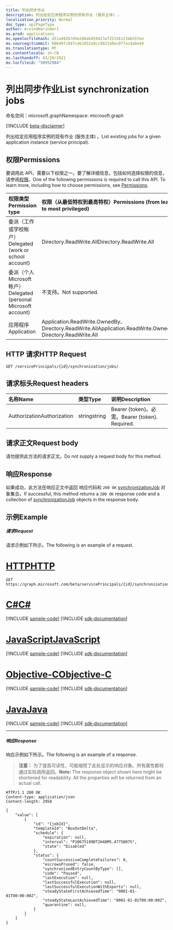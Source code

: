 ```yaml
---
title: 列出同步作业
description: 列出给定应用程序实例的现有作业 (服务主体) 。
localization_priority: Normal
doc_type: apiPageType
author: ArvindHarinder1
ms.prod: applications
ms.openlocfilehash: d51a49267d9e280abd59423af251561234b557ee
ms.sourcegitcommit: 68b49fc847ceb1032a9cc9821a9ec0f7ac4abe44
ms.translationtype: MT
ms.contentlocale: zh-CN
ms.lasthandoff: 03/20/2021
ms.locfileid: "50952984"
---
```

# <a name="list-synchronization-jobs"></a><span data-ttu-id="897ff-103">列出同步作业</span><span class="sxs-lookup"><span data-stu-id="897ff-103">List synchronization jobs</span></span>

<span data-ttu-id="897ff-104">命名空间：microsoft.graph</span><span class="sxs-lookup"><span data-stu-id="897ff-104">Namespace: microsoft.graph</span></span>

[!INCLUDE [beta-disclaimer](../../includes/beta-disclaimer.md)]

<span data-ttu-id="897ff-105">列出给定应用程序实例的现有作业 (服务主体) 。</span><span class="sxs-lookup"><span data-stu-id="897ff-105">List existing jobs for a given application instance (service principal).</span></span>

## <a name="permissions"></a><span data-ttu-id="897ff-106">权限</span><span class="sxs-lookup"><span data-stu-id="897ff-106">Permissions</span></span>
<span data-ttu-id="897ff-p101">要调用此 API，需要以下权限之一。要了解详细信息，包括如何选择权限的信息，请参阅[权限](/graph/permissions-reference)。</span><span class="sxs-lookup"><span data-stu-id="897ff-p101">One of the following permissions is required to call this API. To learn more, including how to choose permissions, see [Permissions](/graph/permissions-reference).</span></span>

|<span data-ttu-id="897ff-109">权限类型</span><span class="sxs-lookup"><span data-stu-id="897ff-109">Permission type</span></span>                        | <span data-ttu-id="897ff-110">权限（从最低特权到最高特权）</span><span class="sxs-lookup"><span data-stu-id="897ff-110">Permissions (from least to most privileged)</span></span>              |
|:--------------------------------------|:---------------------------------------------------------|
|<span data-ttu-id="897ff-111">委派（工作或学校帐户）</span><span class="sxs-lookup"><span data-stu-id="897ff-111">Delegated (work or school account)</span></span>     |<span data-ttu-id="897ff-112">Directory.ReadWrite.All</span><span class="sxs-lookup"><span data-stu-id="897ff-112">Directory.ReadWrite.All</span></span>  |
|<span data-ttu-id="897ff-113">委派（个人 Microsoft 帐户）</span><span class="sxs-lookup"><span data-stu-id="897ff-113">Delegated (personal Microsoft account)</span></span> |<span data-ttu-id="897ff-114">不支持。</span><span class="sxs-lookup"><span data-stu-id="897ff-114">Not supported.</span></span> |
|<span data-ttu-id="897ff-115">应用程序</span><span class="sxs-lookup"><span data-stu-id="897ff-115">Application</span></span>                            |<span data-ttu-id="897ff-116">Application.ReadWrite.OwnedBy、Directory.ReadWrite.All</span><span class="sxs-lookup"><span data-stu-id="897ff-116">Application.ReadWrite.OwnedBy, Directory.ReadWrite.All</span></span> | 

## <a name="http-request"></a><span data-ttu-id="897ff-117">HTTP 请求</span><span class="sxs-lookup"><span data-stu-id="897ff-117">HTTP Request</span></span>
<!-- { "blockType": "ignored" } -->
```http
GET /servicePrincipals/{id}/synchronization/jobs/
```

## <a name="request-headers"></a><span data-ttu-id="897ff-118">请求标头</span><span class="sxs-lookup"><span data-stu-id="897ff-118">Request headers</span></span>

| <span data-ttu-id="897ff-119">名称</span><span class="sxs-lookup"><span data-stu-id="897ff-119">Name</span></span>           | <span data-ttu-id="897ff-120">类型</span><span class="sxs-lookup"><span data-stu-id="897ff-120">Type</span></span>    | <span data-ttu-id="897ff-121">说明</span><span class="sxs-lookup"><span data-stu-id="897ff-121">Description</span></span>|
|:---------------|:--------|:-----------|
| <span data-ttu-id="897ff-122">Authorization</span><span class="sxs-lookup"><span data-stu-id="897ff-122">Authorization</span></span>  | <span data-ttu-id="897ff-123">string</span><span class="sxs-lookup"><span data-stu-id="897ff-123">string</span></span>  | <span data-ttu-id="897ff-p102">Bearer {token}。必需。</span><span class="sxs-lookup"><span data-stu-id="897ff-p102">Bearer {token}. Required.</span></span> |

## <a name="request-body"></a><span data-ttu-id="897ff-126">请求正文</span><span class="sxs-lookup"><span data-stu-id="897ff-126">Request body</span></span>

<span data-ttu-id="897ff-127">请勿提供此方法的请求正文。</span><span class="sxs-lookup"><span data-stu-id="897ff-127">Do not supply a request body for this method.</span></span>

## <a name="response"></a><span data-ttu-id="897ff-128">响应</span><span class="sxs-lookup"><span data-stu-id="897ff-128">Response</span></span>

<span data-ttu-id="897ff-129">如果成功，此方法在响应正文中返回 响应代码和 `200 OK` [synchronizationJob](../resources/synchronization-synchronizationjob.md) 对象集合。</span><span class="sxs-lookup"><span data-stu-id="897ff-129">If successful, this method returns a `200 OK` response code and a collection of [synchronizationJob](../resources/synchronization-synchronizationjob.md) objects in the response body.</span></span>

## <a name="example"></a><span data-ttu-id="897ff-130">示例</span><span class="sxs-lookup"><span data-stu-id="897ff-130">Example</span></span>

##### <a name="request"></a><span data-ttu-id="897ff-131">请求</span><span class="sxs-lookup"><span data-stu-id="897ff-131">Request</span></span>
<span data-ttu-id="897ff-132">请求示例如下所示。</span><span class="sxs-lookup"><span data-stu-id="897ff-132">The following is an example of a request.</span></span>

# <a name="http"></a>[<span data-ttu-id="897ff-133">HTTP</span><span class="sxs-lookup"><span data-stu-id="897ff-133">HTTP</span></span>](#tab/http)
<!-- {
  "blockType": "request",
  "name": "get_jobs_3"
}-->
```msgraph-interactive
GET https://graph.microsoft.com/beta/servicePrincipals/{id}/synchronization/jobs/
```
# <a name="c"></a>[<span data-ttu-id="897ff-134">C#</span><span class="sxs-lookup"><span data-stu-id="897ff-134">C#</span></span>](#tab/csharp)
[!INCLUDE [sample-code](../includes/snippets/csharp/get-jobs-3-csharp-snippets.md)]
[!INCLUDE [sdk-documentation](../includes/snippets/snippets-sdk-documentation-link.md)]

# <a name="javascript"></a>[<span data-ttu-id="897ff-135">JavaScript</span><span class="sxs-lookup"><span data-stu-id="897ff-135">JavaScript</span></span>](#tab/javascript)
[!INCLUDE [sample-code](../includes/snippets/javascript/get-jobs-3-javascript-snippets.md)]
[!INCLUDE [sdk-documentation](../includes/snippets/snippets-sdk-documentation-link.md)]

# <a name="objective-c"></a>[<span data-ttu-id="897ff-136">Objective-C</span><span class="sxs-lookup"><span data-stu-id="897ff-136">Objective-C</span></span>](#tab/objc)
[!INCLUDE [sample-code](../includes/snippets/objc/get-jobs-3-objc-snippets.md)]
[!INCLUDE [sdk-documentation](../includes/snippets/snippets-sdk-documentation-link.md)]

# <a name="java"></a>[<span data-ttu-id="897ff-137">Java</span><span class="sxs-lookup"><span data-stu-id="897ff-137">Java</span></span>](#tab/java)
[!INCLUDE [sample-code](../includes/snippets/java/get-jobs-3-java-snippets.md)]
[!INCLUDE [sdk-documentation](../includes/snippets/snippets-sdk-documentation-link.md)]

---


##### <a name="response"></a><span data-ttu-id="897ff-138">响应</span><span class="sxs-lookup"><span data-stu-id="897ff-138">Response</span></span>
<span data-ttu-id="897ff-139">响应示例如下所示。</span><span class="sxs-lookup"><span data-stu-id="897ff-139">The following is an example of a response.</span></span> 

><span data-ttu-id="897ff-p103">**注意：** 为了提高可读性，可能缩短了此处显示的响应对象。所有属性都将通过实际调用返回。</span><span class="sxs-lookup"><span data-stu-id="897ff-p103">**Note:** The response object shown here might be shortened for readability. All the properties will be returned from an actual call.</span></span>

<!-- {
  "blockType": "response",
  "truncated": true,
  "@odata.type": "microsoft.graph.synchronizationJob",
  "isCollection": true
} -->
```http
HTTP/1.1 200 OK
Content-type: application/json
Content-length: 2958

{
    "value": [
        {
            "id": "{jobId}",
            "templateId": "BoxOutDelta",
            "schedule": {
                "expiration": null,
                "interval": "P10675199DT2H48M5.4775807S",
                "state": "Disabled"
            },
            "status": {
                "countSuccessiveCompleteFailures": 0,
                "escrowsPruned": false,
                "synchronizedEntryCountByType": [],
                "code": "Paused",
                "lastExecution": null,
                "lastSuccessfulExecution": null,
                "lastSuccessfulExecutionWithExports": null,
                "steadyStateFirstAchievedTime": "0001-01-01T00:00:00Z",
                "steadyStateLastAchievedTime": "0001-01-01T00:00:00Z",
                "quarantine": null,
            }
        }
    ]
}
```

<!-- uuid: 8fcb5dbc-d5aa-4681-8e31-b001d5168d79
2015-10-25 14:57:30 UTC -->
<!--
{
  "type": "#page.annotation",
  "description": "List jobs",
  "keywords": "",
  "section": "documentation",
  "tocPath": "",
  "suppressions": [
  ]
}
-->


